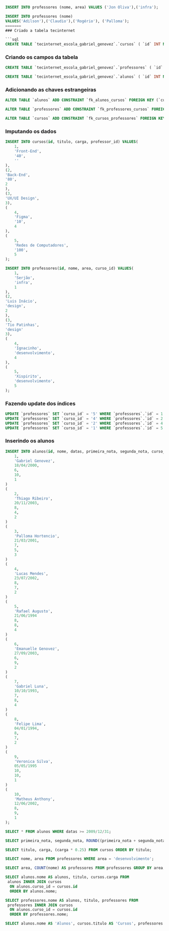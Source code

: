 
```sql
INSERT INTO professores (nome, area) VALUES ('Jon Oliva'),('infra');
```

```sql
INSERT INTO professores (nome)
VALUES('Adilson'),('Claudio'),('Rogério'), ('Palloma');
=======
### Criado a tabela tecinternet

```sql
CREATE TABLE `tecinternet_escola_gabriel_genovez`.`cursos` ( `id` INT NOT NULL AUTO_INCREMENT , `titulo` VARCHAR(30) NOT NULL , `carga` SMALLINT NOT NULL , `professor_id` INT NULL , PRIMARY KEY (`id`)) ENGINE = InnoDB;
```

### Criando os campos da tabela

```sql
CREATE TABLE `tecinternet_escola_gabriel_genovez`.`professores` ( `id` INT NOT NULL AUTO_INCREMENT , `nome` VARCHAR(50) NOT NULL , `area` ENUM('design','desenvolvimento','infra') NOT NULL , `curso_id` INT NOT NULL , PRIMARY KEY (`id`)) ENGINE = InnoDB;
```

```sql
CREATE TABLE `tecinternet_escola_gabriel_genovez`.`alunos` ( `id` INT NOT NULL AUTO_INCREMENT , `nome` VARCHAR(50) NOT NULL , `data` DATE NOT NULL , `primeira_nota` DECIMAL(4,2) NOT NULL , `segunda_nota` DECIMAL(4,2) NOT NULL , `curso_id` INT NOT NULL , PRIMARY KEY (`id`)) ENGINE = InnoDB;
```

### Adicionando as chaves estrangeiras
```sql
ALTER TABLE `alunos` ADD CONSTRAINT `fk_alunos_cursos` FOREIGN KEY (`curso_id`) REFERENCES `cursos`(`id`) ON DELETE RESTRICT ON UPDATE RESTRICT;
```

```sql
ALTER TABLE `professores` ADD CONSTRAINT `fk_professores_cursos` FOREIGN KEY (`curso_id`) REFERENCES `cursos`(`id`) ON DELETE RESTRICT ON UPDATE RESTRICT;
```

```sql
ALTER TABLE `cursos` ADD CONSTRAINT `fk_cursos_professores` FOREIGN KEY (`professor_id`) REFERENCES `professores`(`id`) ON DELETE RESTRICT ON UPDATE RESTRICT;
```

### Imputando os dados
```sql
INSERT INTO cursos(id, titulo, carga, professor_id) VALUES(
    1,
    'Front-End',
    '40',
    ''
),
(2,
'Back-End',
'80',
2
),
(3,
'UX/UI Design',
3),
(
    4,
    'Figma',
    '10',
    4
),
(
    5,
    'Redes de Computadores',
    '100',
    5
);
```

```sql
INSERT INTO professores(id, nome, area, curso_id) VALUES(
    1,
    'Serjão',
    'infra',
    1
),
(2,
'Luis Inácio',
'design',
2
),
(3,
'Tio Patinhas',
'design'
3),
(
    4,
    'Ignacinho',
    'desenvolvimento',
    4
),
(
    5,
    'Xispirito',
    'desenvolvimento',
    5
);
```

### Fazendo update dos índices
```sql
UPDATE `professores` SET `curso_id` = '5' WHERE `professores`.`id` = 1
UPDATE `professores` SET `curso_id` = '4' WHERE `professores`.`id` = 2
UPDATE `professores` SET `curso_id` = '2' WHERE `professores`.`id` = 4
UPDATE `professores` SET `curso_id` = '1' WHERE `professores`.`id` = 5

```
### Inserindo os alunos 
```sql
INSERT INTO alunos(id, nome, datas, primeira_nota, segunda_nota, curso_id) VALUES (
    1,
    'Gabriel Genovez',
    18/04/2000,
    6,
    10,
    1
)
(
    2,
    'Thiago Ribeiro',
    20/11/2003,
    8,
    4,
    2
)
(
    3,
    'Palloma Hortencio',
    21/03/2001,
    7,
    5,
    3
)
(
    4,
    'Lucas Mendes',
    23/07/2002,
    8,
    7,
    2
)
(
    5,
    'Rafael Augusto',
    21/06/1994
    8,
    8,
    4
)
(
    6,
    'Emanuelle Genovez',
    27/09/2003,
    6,
    9,
    2
)
(
    7,
    'Gabriel Luna',
    10/10/1993,
    7,
    8,
    4
)
(
    8,
    'Felipe Lima',
    04/01/1994,
    8,
    7,
    2
)
(
    9,
    'Veronica Silva',
    05/05/1995
    10,
    10,
    1
)
(
    10,
    'Matheus Anthony',
    12/06/2002,
    8,
    9,
    1
);

```

<!-- PARTE 3 EXERCÍCIO SQL -->

<!-- Capturando os alunos que nasceram antes de 2009 -->
```sql
SELECT * FROM alunos WHERE datas >= 2009/12/31;
```

<!--Capturando as notas inseridas no sistema e calculando a média definindo casas decimais -->
```sql
SELECT primeira_nota, segunda_nota, ROUND((primeira_nota + segunda_nota)/2 ,2) AS 'Média' FROM alunos;
```

<!-- Capturando os dados do curso/ carga e realizando o calculo de limite de faltas = 25%. -->
```sql
SELECT titulo, carga, (carga * 0.25) FROM cursos ORDER BY titulo;
```

<!-- Consultando os professores da área de desenvolvimento. -->
```sql
SELECT nome, area FROM professores WHERE area = 'desenvolvimento';
```


<!-- Consultando a quantidade de professores por área de atuação -->
```sql
SELECT area, COUNT(nome) AS professores FROM professores GROUP BY area;
```


<!-- Fazendo uma consulta que mostra o nome dos alunos ultilizando o INNER JOIN que busca dados de uma outra tabela. -->
```sql
SELECT alunos.nome AS alunos, titulo, cursos.carga FROM
 alunos INNER JOIN cursos
  ON alunos.curso_id = cursos.id 
  ORDER BY alunos.nome;
```

<!-- Fazendo uma consulta que mostra o nome dos professores  ultilizando o INNER JOIN que busca busca dados -->
```sql
SELECT professores.nome AS alunos, titulo, professores FROM
 professores INNER JOIN cursos
  ON alunos.curso_id = cursos.id 
  ORDER BY professores.nome;
```

```sql
SELECT alunos.nome AS 'Alunos', cursos.titulo AS 'Cursos', professores.nome AS 'Professores' FROM alunos INNER JOIN cursos ON alunos.curso_id = cursos.id INNER JOIN professores ON cursos.professor_id = professores.id;
```

```sql

```